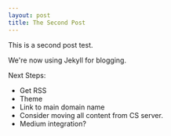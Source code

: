 ```yaml
---
layout: post
title: The Second Post
---
```


This is a second post test.

We're now using Jekyll for blogging.

Next Steps:
 * Get RSS
 * Theme
 * Link to main domain name
 * Consider moving all content from CS server.
 * Medium integration?
